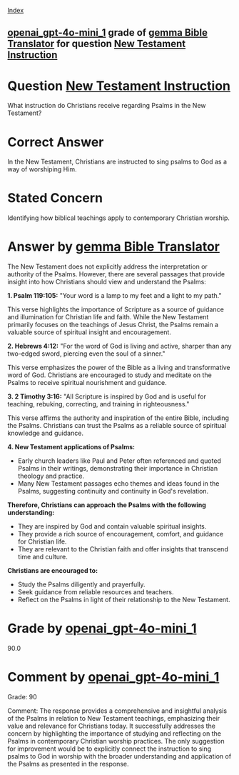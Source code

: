 
[Index](../../../../index.md)
## [openai_gpt-4o-mini_1](../../../grading_models/openai_gpt-4o-mini_1.md) grade of [gemma Bible Translator](../../../answering_models/gemma_Bible_Translator.md) for question [New Testament Instruction](../../../questions/New_Testament_Instruction.md)

# Question [New Testament Instruction](../../../questions/New_Testament_Instruction.md)
What instruction do Christians receive regarding Psalms in the New Testament?

# Correct Answer
In the New Testament, Christians are instructed to sing psalms to God as a way of worshiping Him.

# Stated Concern
Identifying how biblical teachings apply to contemporary Christian worship.

# Answer by [gemma Bible Translator](../../../answering_models/gemma_Bible_Translator.md)
The New Testament does not explicitly address the interpretation or authority of the Psalms. However, there are several passages that provide insight into how Christians should view and understand the Psalms:

**1. Psalm 119:105:**
"Your word is a lamp to my feet and a light to my path."

This verse highlights the importance of Scripture as a source of guidance and illumination for Christian life and faith. While the New Testament primarily focuses on the teachings of Jesus Christ, the Psalms remain a valuable source of spiritual insight and encouragement.

**2. Hebrews 4:12:**
"For the word of God is living and active, sharper than any two-edged sword, piercing even the soul of a sinner."

This verse emphasizes the power of the Bible as a living and transformative word of God. Christians are encouraged to study and meditate on the Psalms to receive spiritual nourishment and guidance.

**3. 2 Timothy 3:16:**
"All Scripture is inspired by God and is useful for teaching, rebuking, correcting, and training in righteousness."

This verse affirms the authority and inspiration of the entire Bible, including the Psalms. Christians can trust the Psalms as a reliable source of spiritual knowledge and guidance.

**4. New Testament applications of Psalms:**

- Early church leaders like Paul and Peter often referenced and quoted Psalms in their writings, demonstrating their importance in Christian theology and practice.
- Many New Testament passages echo themes and ideas found in the Psalms, suggesting continuity and continuity in God's revelation.

**Therefore, Christians can approach the Psalms with the following understanding:**

- They are inspired by God and contain valuable spiritual insights.
- They provide a rich source of encouragement, comfort, and guidance for Christian life.
- They are relevant to the Christian faith and offer insights that transcend time and culture.

**Christians are encouraged to:**

- Study the Psalms diligently and prayerfully.
- Seek guidance from reliable resources and teachers.
- Reflect on the Psalms in light of their relationship to the New Testament.

# Grade by [openai_gpt-4o-mini_1](../../../grading_models/openai_gpt-4o-mini_1.md)
90.0

# Comment by [openai_gpt-4o-mini_1](../../../grading_models/openai_gpt-4o-mini_1.md)
Grade: 90

Comment: The response provides a comprehensive and insightful analysis of the Psalms in relation to New Testament teachings, emphasizing their value and relevance for Christians today. It successfully addresses the concern by highlighting the importance of studying and reflecting on the Psalms in contemporary Christian worship practices. The only suggestion for improvement would be to explicitly connect the instruction to sing psalms to God in worship with the broader understanding and application of the Psalms as presented in the response.
